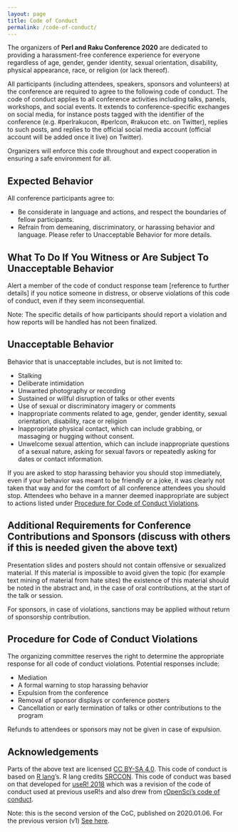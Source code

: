 ```yaml
---
layout: page
title: Code of Conduct
permalink: /code-of-conduct/
---
```


The organizers of **Perl and Raku Conference 2020** are dedicated to providing a
harassment-free conference experience for everyone regardless of age, gender,
gender identity, sexual orientation, disability, physical appearance, race, or
religion (or lack thereof).

All participants (including attendees, speakers, sponsors and volunteers) at the
conference are required to agree to the following code of conduct. The code of
conduct applies to all conference activities including talks, panels, workshops,
and social events. It extends to conference-specific exchanges on social media,
for instance posts tagged with the identifier of the conference (e.g.
\#perlrakucon, \#perlcon, \#rakucon etc. on Twitter), replies to such posts, and
replies to the official social media account (official account will be added
once it live) on Twitter).

Organizers will enforce this code throughout and expect cooperation in ensuring
a safe environment for all.

## Expected Behavior

All conference participants agree to:

* Be considerate in language and actions, and respect the boundaries of fellow
participants.
* Refrain from demeaning, discriminatory, or harassing behavior and language.
Please refer to Unacceptable Behavior for more details.

## What To Do If You Witness or Are Subject To Unacceptable Behavior

Alert a member of the code of conduct response team [reference to further
details] if you notice someone in distress, or observe violations of this code
of conduct, even if they seem inconsequential.

Note: The specific details of how participants should report a violation and how
reports will be handled has not been finalized.

## Unacceptable Behavior

Behavior that is unacceptable includes, but is not limited to:

* Stalking
* Deliberate intimidation
* Unwanted photography or recording
* Sustained or willful disruption of talks or other events
* Use of sexual or discriminatory imagery or comments
* Inappropriate comments related to age, gender, gender identity, sexual
orientation, disability, race or religion
* Inappropriate physical contact, which can include grabbing, or massaging or
hugging without consent.
* Unwelcome sexual attention, which can include inappropriate questions of a
sexual nature, asking for sexual favors or repeatedly asking for dates or
contact information.

If you are asked to stop harassing behavior you should stop immediately, even if
your behavior was meant to be friendly or a joke, it was clearly not taken that
way and for the comfort of all conference attendees you should stop.
Attendees who behave in a manner deemed inappropriate are subject to actions
listed under
[Procedure for Code of Conduct Violations](#procedure-for-code-of-conduct-violations).

## Additional Requirements for Conference Contributions and Sponsors (discuss with others if this is needed given the above text)

Presentation slides and posters should not contain offensive or sexualized material.
If this material is impossible to avoid given the topic (for example text mining
of material from hate sites)
the existence of this material should be noted in the abstract and, in the case
of oral contributions, at the start of the talk or session.

For sponsors, in case of violations, sanctions may be applied without return of
sponsorship contribution.

## Procedure for Code of Conduct Violations

The organizing committee reserves the right to determine the appropriate response
for all code of conduct violations. Potential responses include:

* Mediation
* A formal warning to stop harassing behavior
* Expulsion from the conference
* Removal of sponsor displays or conference posters
* Cancellation or early termination of talks or other contributions to the program

Refunds to attendees or sponsors may not be given in case of expulsion.

## Acknowledgements

Parts of the above text are licensed [CC BY-SA 4.0](http://creativecommons.org/licenses/by-sa/4.0/).
This code of conduct is based on [R lang](https://www.r-project.org/coc.html)’s. R lang credits [SRCCON](https://srccon.org/conduct/).
This code of conduct was based on that developed for [useR! 2018](https://user2018.r-project.org/code_of_conduct/)
which was a revision of the code of conduct used at previous useR!s and also drew from [rOpenSci’s code of conduct](https://ropensci.org/coc/).

Note: this is the second version of the CoC, published on 2020.01.06. For the previous version (v1) [See here](code-of-conduct-v2).
